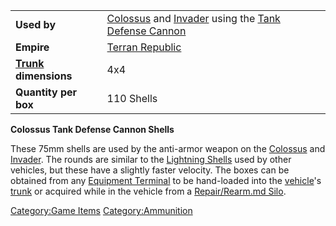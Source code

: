|                                                 |                                                                                                                                  |
| ----------------------------------------------- | -------------------------------------------------------------------------------------------------------------------------------- |
| **Used by**                                     | [Colossus](../Colossus.md) and [Invader](../items/Invader.md) using the [Tank Defense Cannon](../weapons/Tank_Defense_Cannon.md) |
| **Empire**                                      | [Terran Republic](../etc/Terran_Republic.md)                                                                                     |
| **[Trunk](../terminology/Trunk.md) dimensions** | 4x4                                                                                                                              |
| **Quantity per box**                            | 110 Shells                                                                                                                       |

**Colossus Tank Defense Cannon Shells**

These 75mm shells are used by the anti-armor weapon on the
[Colossus](../Colossus.md) and [Invader](../items/Invader.md). The
rounds are similar to the [Lightning Shells](Lightning_Shell.md)
used by other vehicles, but these have a slightly faster velocity. The
boxes can be obtained from any [Equipment
Terminal](../items/Equipment_Terminal.md) to be hand-loaded into the
[vehicle](../vehicles/Vehicle.md)'s [trunk](../terminology/Trunk.md) or acquired
while in the vehicle from a [Repair/Rearm.md
Silo](../items/Repair_Rearm_Silo.md).

[Category:Game Items](Category:Game_Items.md)
[Category:Ammunition](Category:Ammunition.md)
